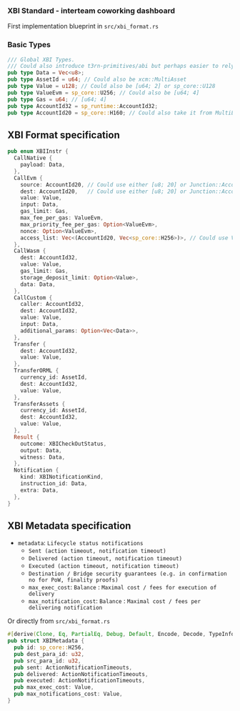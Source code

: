 ### XBI Standard - interteam coworking dashboard

First implementation blueprint in `src/xbi_format.rs`

### Basic Types 
```rust
/// Global XBI Types.
/// Could also introduce t3rn-primitives/abi but perhaps easier to rely on sp_std / global types
pub type Data = Vec<u8>;
pub type AssetId = u64; // Could also be xcm::MultiAsset
pub type Value = u128; // Could also be [u64; 2] or sp_core::U128
pub type ValueEvm = sp_core::U256; // Could also be [u64; 4]
pub type Gas = u64; // [u64; 4]
pub type AccountId32 = sp_runtime::AccountId32;
pub type AccountId20 = sp_core::H160; // Could also take it from MultiLocation::Junction::AccountKey20 { network: NetworkId, key: [u8; 20] },

```

## XBI Format specification
```rust
pub enum XBIInstr {
  CallNative {
    payload: Data,
  },
  CallEvm {
    source: AccountId20, // Could use either [u8; 20] or Junction::AccountKey20
    dest: AccountId20,   // Could use either [u8; 20] or Junction::AccountKey20
    value: Value,
    input: Data,
    gas_limit: Gas,
    max_fee_per_gas: ValueEvm,
    max_priority_fee_per_gas: Option<ValueEvm>,
    nonce: Option<ValueEvm>,
    access_list: Vec<(AccountId20, Vec<sp_core::H256>)>, // Could use Vec<([u8; 20], Vec<[u8; 32]>)>,
  },
  CallWasm {
    dest: AccountId32,
    value: Value,
    gas_limit: Gas,
    storage_deposit_limit: Option<Value>,
    data: Data,
  },
  CallCustom {
    caller: AccountId32,
    dest: AccountId32,
    value: Value,
    input: Data,
    additional_params: Option<Vec<Data>>,
  },
  Transfer {
    dest: AccountId32,
    value: Value,
  },
  TransferORML {
    currency_id: AssetId,
    dest: AccountId32,
    value: Value,
  },
  TransferAssets {
    currency_id: AssetId,
    dest: AccountId32,
    value: Value,
  },
  Result {
    outcome: XBICheckOutStatus,
    output: Data,
    witness: Data,
  },
  Notification {
    kind: XBINotificationKind,
    instruction_id: Data,
    extra: Data,
  },
}
```

## XBI Metadata specification
- `metadata`: `Lifecycle status notifications`
    - `Sent (action timeout, notification timeout)`
    - `Delivered (action timeout, notification timeout)`
    - `Executed (action timeout, notification timeout)`
    - `Destination / Bridge security guarantees (e.g. in confirmation no for PoW, finality proofs)`
    - `max_exec_cost`: `Balance` : `Maximal cost / fees for execution of delivery`
    - `max_notification_cost`: `Balance` : `Maximal cost / fees per delivering notification`


Or directly from `src/xbi_format.rs`
```rust
#[derive(Clone, Eq, PartialEq, Debug, Default, Encode, Decode, TypeInfo)]
pub struct XBIMetadata {
  pub id: sp_core::H256,
  pub dest_para_id: u32,
  pub src_para_id: u32,
  pub sent: ActionNotificationTimeouts,
  pub delivered: ActionNotificationTimeouts,
  pub executed: ActionNotificationTimeouts,
  pub max_exec_cost: Value,
  pub max_notifications_cost: Value,
}
```